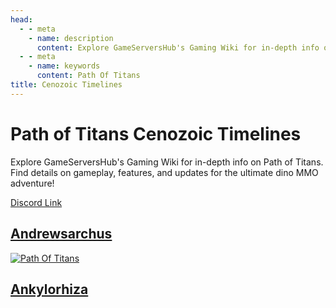 ```yaml
---
head:
  - - meta
    - name: description
      content: Explore GameServersHub's Gaming Wiki for in-depth info on Path of Titans. Find details on gameplay, features, and updates for the ultimate dino MMO adventure! 
  - - meta
    - name: keywords
      content: Path Of Titans
title: Cenozoic Timelines
---
```


# Path of Titans Cenozoic Timelines

Explore GameServersHub's Gaming Wiki for in-depth info on Path of Titans. Find details on gameplay, features, and updates for the ultimate dino MMO adventure! 

[Discord Link](#)

## [Andrewsarchus](./Path-of-Titans-CTAndrewsarchus)
[![Path Of Titans](https://web-cdn.alderongames.com/files/901/conversions/Andrewsarchus-Mod-Icon-icon.jpg "CTAndrewsarchus")](./Path-of-Titans-CTAndrewsarchus)

## [Ankylorhiza](./Path-of-Titans-CTAnkylorhiza)
